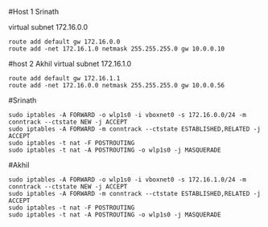 

#Host 1 Srinath

virtual subnet 172.16.0.0

```
route add default gw 172.16.0.0
route add -net 172.16.1.0 netmask 255.255.255.0 gw 10.0.0.10
```


#host 2 Akhil
virtual subnet 172.16.1.0
```
route add default gw 172.16.1.1
route add -net 172.16.0.0 netmask 255.255.255.0 gw 10.0.0.56
```

#Srinath
```
sudo iptables -A FORWARD -o wlp1s0 -i vboxnet0 -s 172.16.0.0/24 -m conntrack --ctstate NEW -j ACCEPT
sudo iptables -A FORWARD -m conntrack --ctstate ESTABLISHED,RELATED -j ACCEPT
sudo iptables -t nat -F POSTROUTING
sudo iptables -t nat -A POSTROUTING -o wlp1s0 -j MASQUERADE
```

#Akhil
```
sudo iptables -A FORWARD -o wlp1s0 -i vboxnet0 -s 172.16.1.0/24 -m conntrack --ctstate NEW -j ACCEPT
sudo iptables -A FORWARD -m conntrack --ctstate ESTABLISHED,RELATED -j ACCEPT
sudo iptables -t nat -F POSTROUTING
sudo iptables -t nat -A POSTROUTING -o wlp1s0 -j MASQUERADE
```